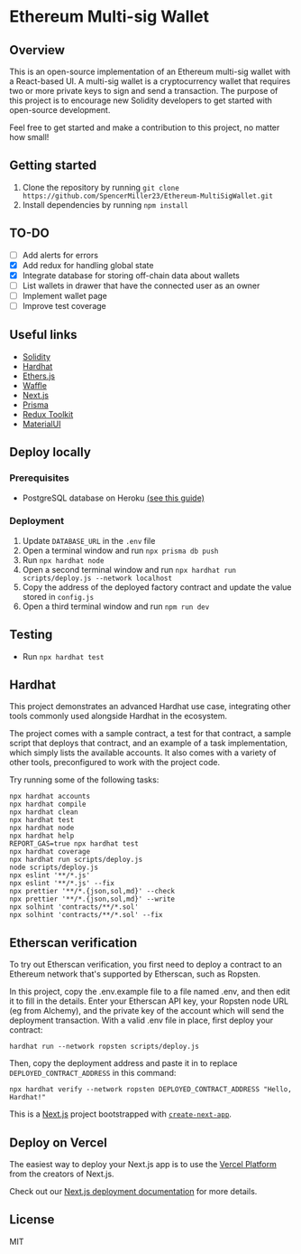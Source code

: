 # Ethereum Multi-sig Wallet

## Overview

This is an open-source implementation of an Ethereum multi-sig wallet with a React-based UI. A multi-sig wallet is a cryptocurrency wallet that requires two or more private keys to sign and send a transaction. The purpose of this project is to encourage new Solidity developers to get started with open-source development.

Feel free to get started and make a contribution to this project, no matter how small!

## Getting started

1) Clone the repository by running `git clone https://github.com/SpencerMiller23/Ethereum-MultiSigWallet.git`
2) Install dependencies by running `npm install`

## TO-DO

- [ ] Add alerts for errors
- [x] Add redux for handling global state
- [x] Integrate database for storing off-chain data about wallets
- [ ] List wallets in drawer that have the connected user as an owner
- [ ] Implement wallet page
- [ ] Improve test coverage

## Useful links

- [Solidity](https://docs.soliditylang.org/en/v0.8.11/)
- [Hardhat](https://hardhat.org/)
- [Ethers.js](https://docs.ethers.io/v5/)
- [Waffle](https://ethereum-waffle.readthedocs.io/en/latest/)
- [Next.js](https://nextjs.org/)
- [Prisma](https://www.prisma.io/docs/)
- [Redux Toolkit](https://redux-toolkit.js.org/usage/usage-guide)
- [MaterialUI](https://mui.com/getting-started/installation/)

## Deploy locally

### Prerequisites
- PostgreSQL database on Heroku [(see this guide)](https://dev.to/prisma/how-to-setup-a-free-postgresql-database-on-heroku-1dc1)

### Deployment
1) Update `DATABASE_URL` in the `.env` file
2) Open a terminal window and run `npx prisma db push`
3) Run `npx hardhat node`
4) Open a second terminal window and run `npx hardhat run scripts/deploy.js --network localhost`
5) Copy the address of the deployed factory contract and update the value stored in `config.js`
6) Open a third terminal window and run `npm run dev`

## Testing

- Run `npx hardhat test`

## Hardhat

This project demonstrates an advanced Hardhat use case, integrating other tools commonly used alongside Hardhat in the ecosystem.

The project comes with a sample contract, a test for that contract, a sample script that deploys that contract, and an example of a task implementation, which simply lists the available accounts. It also comes with a variety of other tools, preconfigured to work with the project code.

Try running some of the following tasks:

```shell
npx hardhat accounts
npx hardhat compile
npx hardhat clean
npx hardhat test
npx hardhat node
npx hardhat help
REPORT_GAS=true npx hardhat test
npx hardhat coverage
npx hardhat run scripts/deploy.js
node scripts/deploy.js
npx eslint '**/*.js'
npx eslint '**/*.js' --fix
npx prettier '**/*.{json,sol,md}' --check
npx prettier '**/*.{json,sol,md}' --write
npx solhint 'contracts/**/*.sol'
npx solhint 'contracts/**/*.sol' --fix
```

## Etherscan verification

To try out Etherscan verification, you first need to deploy a contract to an Ethereum network that's supported by Etherscan, such as Ropsten.

In this project, copy the .env.example file to a file named .env, and then edit it to fill in the details. Enter your Etherscan API key, your Ropsten node URL (eg from Alchemy), and the private key of the account which will send the deployment transaction. With a valid .env file in place, first deploy your contract:

```shell
hardhat run --network ropsten scripts/deploy.js
```

Then, copy the deployment address and paste it in to replace `DEPLOYED_CONTRACT_ADDRESS` in this command:

```shell
npx hardhat verify --network ropsten DEPLOYED_CONTRACT_ADDRESS "Hello, Hardhat!"
```

This is a [Next.js](https://nextjs.org/) project bootstrapped with [`create-next-app`](https://github.com/vercel/next.js/tree/canary/packages/create-next-app).

## Deploy on Vercel

The easiest way to deploy your Next.js app is to use the [Vercel Platform](https://vercel.com/new?utm_medium=default-template&filter=next.js&utm_source=create-next-app&utm_campaign=create-next-app-readme) from the creators of Next.js.

Check out our [Next.js deployment documentation](https://nextjs.org/docs/deployment) for more details.

## License

MIT